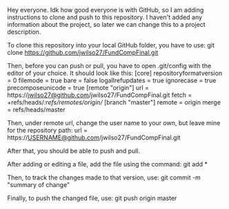 Hey everyone.
Idk how good everyone is with GitHub, so I am adding instructions to clone and push to this repository.
I haven't added any information about the project, so later we can change this to a project description.

To clone this repository into your local GitHub folder, you have to use:
		git clone https://github.com/jwilso27/FundCompFinal.git

Then, before you can push or pull, you have to open .git/config with the editor
of your choice.  It should look like this:
[core]
        repositoryformatversion = 0
        filemode = true
        bare = false
        logallrefupdates = true
        ignorecase = true
        precomposeunicode = true
[remote "origin"]
        url = https://jwilso27@github.com/jwilso27/FundCompFinal.git
        fetch = +refs/heads/*:refs/remotes/origin/*
[branch "master"]
        remote = origin
        merge = refs/heads/master
        
Then, under remote url, change the user name to your own, but leave mine for
the repository path:
		url = https://USERNAME@github.com/jwilso27/FundCompFinal.git

After that, you should be able to push and pull.

After adding or editing a file, add the file using the command:
		git add *
		
Then, to track the changes made to that version, use:
		git commit -m "summary of change"

Finally, to push the changed file, use:
		git push origin master
